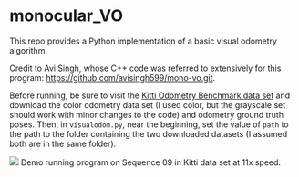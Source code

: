# monocular_VO
This repo provides a Python implementation of a basic visual odometry algorithm. 

Credit to Avi Singh, whose C++ code was referred to extensively for this program: https://github.com/avisingh599/mono-vo.git.



Before running, be sure to visit the [Kitti Odometry Benchmark data set](http://www.cvlibs.net/datasets/kitti/eval_odometry.php) and download the color odometry data set (I used color, but the grayscale set should work with minor changes to the code) and odometry ground truth poses. Then, in `visualodom.py`, near the beginning, set the value of `path` to the path to the folder containing the two downloaded datasets (I assumed both are in the same folder).

![](sequence9gfft.gif)
Demo running program on Sequence 09 in Kitti data set at 11x speed.

